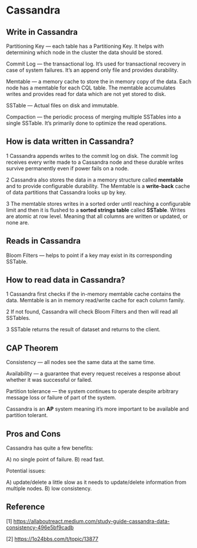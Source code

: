 # Cassandra

## Write in Cassandra

Partitioning Key — each table has a Partitioning Key. It helps with determining which node in the cluster the data should be stored.

Commit Log — the transactional log. It’s used for transactional recovery in case of system failures. It’s an append only file and provides durability.

Memtable — a memory cache to store the in memory copy of the data. Each node has a memtable for each CQL table. The memtable accumulates writes and provides read for data which are not yet stored to disk.

SSTable — Actual files on disk and immutable.

Compaction — the periodic process of merging multiple SSTables into a single SSTable. It’s primarily done to optimize the read operations.

## How is data written in Cassandra?

1 Cassandra appends writes to the commit log on disk. The commit log receives every write made to a Cassandra node and these durable writes survive permanently even if power fails on a node.

2 Cassandra also stores the data in a memory structure called **memtable** and to provide configurable durability. The Memtable is a **write-back** cache of data partitions that Cassandra looks up by key.

3 The memtable stores writes in a sorted order until reaching a configurable limit and then it is flushed to a **sorted strings table** called **SSTable**. Writes are atomic at row level. Meaning that all columns are written or updated, or none are.

## Reads in Cassandra

Bloom Filters — helps to point if a key may exist in its corresponding SSTable.

## How to read data in Cassandra?

1 Cassandra first checks if the in-memory memtable cache contains the data. Memtable is an in memory read/write cache for each column family.

2 If not found, Cassandra will check Bloom Filters and then will read all SSTables.

3 SSTable returns the result of dataset and returns to the client.

## CAP Theorem

Consistency — all nodes see the same data at the same time.

Availability — a guarantee that every request receives a response about whether it was successful or failed.

Partition tolerance — the system continues to operate despite arbitrary message loss or failure of part of the system.

Cassandra is an **AP** system meaning it’s more important to be available and partition tolerant.

## Pros and Cons

Cassandra has quite a few benefits:

A) no single point of failure. B) read fast.

Potential issues:

A) update/delete a little slow as it needs to update/delete information from multiple nodes. B) low consistency.

## Reference

[1] <https://allaboutreact.medium.com/study-guide-cassandra-data-consistency-496e5bf9cadb>

[2] <https://1o24bbs.com/t/topic/13877>
